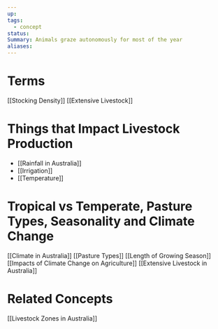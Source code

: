 ```yaml
---
up: 
tags:
  - concept
status: 
Summary: Animals graze autonomously for most of the year
aliases:
---
```

# Terms
[[Stocking Density]]
[[Extensive Livestock]]

# Things that Impact Livestock Production
- [[Rainfall in Australia]]
- [[Irrigation]]
- [[Temperature]]

# Tropical vs Temperate, Pasture Types, Seasonality and Climate Change
[[Climate in Australia]]
[[Pasture Types]]
[[Length of Growing Season]]
[[Impacts of Climate Change on Agriculture]]
[[Extensive Livestock in Australia]]

# Related Concepts
[[Livestock Zones in Australia]]



